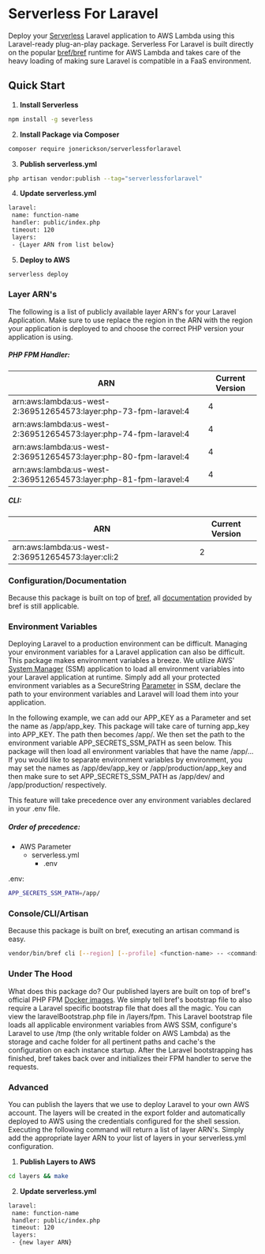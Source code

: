 


# Serverless For Laravel

Deploy your [Serverless](https://www.serverless.com) Laravel application to AWS Lambda using this Laravel-ready plug-an-play package. Serverless For Laravel is built directly on the popular [bref/bref](https://github.com/brefphp/bref) runtime for AWS Lambda and takes care of the heavy loading of making sure Laravel is compatible in a FaaS environment.

## Quick Start

1. **Install Serverless**

```bash   
npm install -g severless  
```   

2. **Install Package via Composer**

```bash   
composer require jonerickson/serverlessforlaravel  
```   

3. **Publish serverless.yml**

```bash   
php artisan vendor:publish --tag="serverlessforlaravel"  
```   

4. **Update serverless.yml**

```bash   
laravel:   
 name: function-name   
 handler: public/index.php   
 timeout: 120   
 layers:   
 - {Layer ARN from list below}   
```  

5. **Deploy to AWS**

```bash   
serverless deploy  
```   

### Layer ARN's

The following is a list of publicly available layer ARN's for your Laravel Application. Make sure to use replace the region in the ARN with the region your application is deployed to and choose the correct PHP version your application is using.

##### PHP FPM Handler:
| ARN | Current Version |    
|--|--|    
| arn:aws:lambda:us-west-2:369512654573:layer:php-73-fpm-laravel:4 | 4 |    
| arn:aws:lambda:us-west-2:369512654573:layer:php-74-fpm-laravel:4 | 4 |    
| arn:aws:lambda:us-west-2:369512654573:layer:php-80-fpm-laravel:4 | 4 |    
| arn:aws:lambda:us-west-2:369512654573:layer:php-81-fpm-laravel:4 | 4 |

##### CLI:
| ARN | Current Version |    
|--|--|    
| arn:aws:lambda:us-west-2:369512654573:layer:cli:2 | 2 |

### Configuration/Documentation

Because this package is built on top of [bref](https://bref.sh), all [documentation](https://bref.sh/docs/) provided by bref is still applicable.

### Environment Variables

Deploying Laravel to a production environment can be difficult. Managing your environment variables for a Laravel application can also be difficult. This package makes environment variables a breeze. We utilize AWS' [System Manager](https://docs.aws.amazon.com/systems-manager/latest/userguide/what-is-systems-manager.html) (SSM) application to load all environment variables into your Laravel application at runtime. Simply add all your protected environment variables as a SecureString [Parameter](https://docs.aws.amazon.com/systems-manager/latest/userguide/systems-manager-parameter-store.html) in SSM, declare the path to your environment variables and Laravel will load them into your application.

In the following example, we can add our APP_KEY as a Parameter and set the name as /app/app_key. This package will take care of turning app_key into APP_KEY. The path then becomes /app/. We then set the path to the environment variable APP_SECRETS_SSM_PATH as seen below. This package will then load all environment variables that have the name /app/... If you would like to separate environment variables by environment, you may set the names as /app/dev/app_key or /app/production/app_key and then make sure to set APP_SECRETS_SSM_PATH as /app/dev/ and /app/production/ respectively.

This feature will take precedence over any environment variables declared in your .env file.

##### Order of precedence:
* AWS Parameter
    * serverless.yml
        * .env

.env:
```bash   
APP_SECRETS_SSM_PATH=/app/  
```   

### Console/CLI/Artisan

Because this package is built on bref, executing an artisan command is easy.

```bash   
vendor/bin/bref cli [--region] [--profile] <function-name> -- <command>  
```   

### Under The Hood

What does this package do? Our published layers are built on top of bref's official PHP FPM [Docker images](https://hub.docker.com/u/bref). We simply tell bref's bootstrap file to also require a Laravel specific bootstrap file that does all the magic. You can view the laravelBootstrap.php file in /layers/fpm. This Laravel bootstrap file loads all applicable environment variables from AWS SSM, configure's Laravel to use /tmp (the only writable folder on AWS Lambda) as the storage and cache folder for all pertinent paths and cache's the configuration on each instance startup. After the Laravel bootstrapping has finished, bref takes back over and initializes their FPM handler to serve the requests.

### Advanced

You can publish the layers that we use to deploy Laravel to your own AWS account. The layers will be created in the export folder and automatically deployed to AWS using the credentials configured for the shell session. Executing the following command will return a list of layer ARN's. Simply add the appropriate layer ARN to your list of layers in your serverless.yml configuration.

1. **Publish Layers to AWS**

```bash   
cd layers && make   
```   

2. **Update serverless.yml**

```bash   
laravel:   
 name: function-name   
 handler: public/index.php   
 timeout: 120   
 layers:   
 - {new layer ARN}   
```